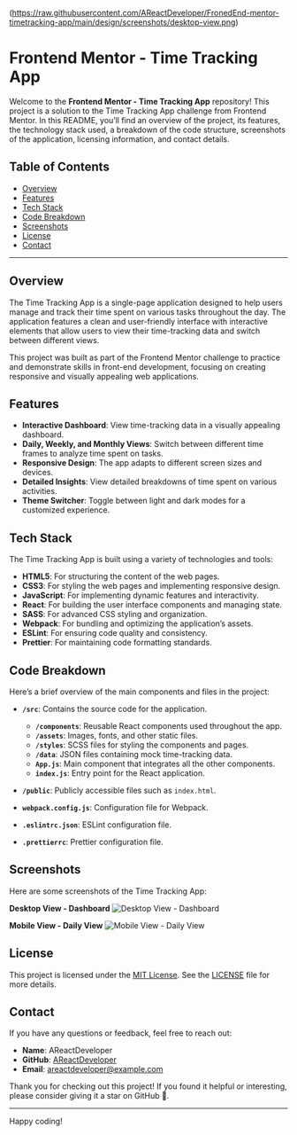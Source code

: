 (https://raw.githubusercontent.com/AReactDeveloper/FronedEnd-mentor-timetracking-app/main/design/screenshots/desktop-view.png)

# Frontend Mentor - Time Tracking App

Welcome to the **Frontend Mentor - Time Tracking App** repository! This project is a solution to the Time Tracking App challenge from Frontend Mentor. In this README, you’ll find an overview of the project, its features, the technology stack used, a breakdown of the code structure, screenshots of the application, licensing information, and contact details.

## Table of Contents

- [Overview](#overview)
- [Features](#features)
- [Tech Stack](#tech-stack)
- [Code Breakdown](#code-breakdown)
- [Screenshots](#screenshots)
- [License](#license)
- [Contact](#contact)

---

## Overview

The Time Tracking App is a single-page application designed to help users manage and track their time spent on various tasks throughout the day. The application features a clean and user-friendly interface with interactive elements that allow users to view their time-tracking data and switch between different views.

This project was built as part of the Frontend Mentor challenge to practice and demonstrate skills in front-end development, focusing on creating responsive and visually appealing web applications.

## Features

- **Interactive Dashboard**: View time-tracking data in a visually appealing dashboard.
- **Daily, Weekly, and Monthly Views**: Switch between different time frames to analyze time spent on tasks.
- **Responsive Design**: The app adapts to different screen sizes and devices.
- **Detailed Insights**: View detailed breakdowns of time spent on various activities.
- **Theme Switcher**: Toggle between light and dark modes for a customized experience.

## Tech Stack

The Time Tracking App is built using a variety of technologies and tools:

- **HTML5**: For structuring the content of the web pages.
- **CSS3**: For styling the web pages and implementing responsive design.
- **JavaScript**: For implementing dynamic features and interactivity.
- **React**: For building the user interface components and managing state.
- **SASS**: For advanced CSS styling and organization.
- **Webpack**: For bundling and optimizing the application’s assets.
- **ESLint**: For ensuring code quality and consistency.
- **Prettier**: For maintaining code formatting standards.

## Code Breakdown

Here’s a brief overview of the main components and files in the project:

- **`/src`**: Contains the source code for the application.
  - **`/components`**: Reusable React components used throughout the app.
  - **`/assets`**: Images, fonts, and other static files.
  - **`/styles`**: SCSS files for styling the components and pages.
  - **`/data`**: JSON files containing mock time-tracking data.
  - **`App.js`**: Main component that integrates all the other components.
  - **`index.js`**: Entry point for the React application.

- **`/public`**: Publicly accessible files such as `index.html`.

- **`webpack.config.js`**: Configuration file for Webpack.

- **`.eslintrc.json`**: ESLint configuration file.

- **`.prettierrc`**: Prettier configuration file.

## Screenshots

Here are some screenshots of the Time Tracking App:

**Desktop View - Dashboard**
![Desktop View - Dashboard](https://github.com/AReactDeveloper/FronedEnd-mentor-timetracking-app/blob/main/screenshots/desktop-dashboard.png)

**Mobile View - Daily View**
![Mobile View - Daily View](https://github.com/AReactDeveloper/FronedEnd-mentor-timetracking-app/blob/main/screenshots/mobile-daily-view.png)

## License

This project is licensed under the [MIT License](https://opensource.org/licenses/MIT). See the [LICENSE](https://github.com/AReactDeveloper/FronedEnd-mentor-timetracking-app/blob/main/LICENSE) file for more details.

## Contact

If you have any questions or feedback, feel free to reach out:

- **Name**: AReactDeveloper
- **GitHub**: [AReactDeveloper](https://github.com/AReactDeveloper)
- **Email**: areactdeveloper@example.com

Thank you for checking out this project! If you found it helpful or interesting, please consider giving it a star on GitHub 🌟.

---

Happy coding!

